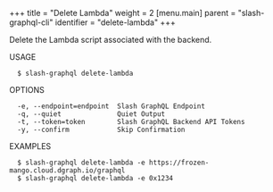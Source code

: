 +++
title = "Delete Lambda"
weight = 2
[menu.main]
    parent = "slash-graphql-cli"
    identifier = "delete-lambda"
+++

Delete the Lambda script associated with the backend.

USAGE
```
  $ slash-graphql delete-lambda
```
OPTIONS
```
  -e, --endpoint=endpoint  Slash GraphQL Endpoint
  -q, --quiet              Quiet Output
  -t, --token=token        Slash GraphQL Backend API Tokens
  -y, --confirm            Skip Confirmation
```
EXAMPLES
```
  $ slash-graphql delete-lambda -e https://frozen-mango.cloud.dgraph.io/graphql
  $ slash-graphql delete-lambda -e 0x1234
```